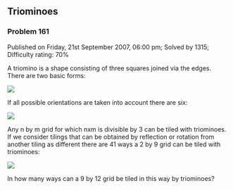 Triominoes
----------

### Problem 161

Published on Friday, 21st September 2007, 06:00 pm; Solved by 1315;
Difficulty rating: 70%

A triomino is a shape consisting of three squares joined via the edges.
There are two basic forms:

![](project/images/p161_trio1.gif)

If all possible orientations are taken into account there are six:

![](project/images/p161_trio3.gif)

Any n by m grid for which nxm is divisible by 3 can be tiled with
triominoes.\
 If we consider tilings that can be obtained by reflection or rotation
from another tiling as different there are 41 ways a 2 by 9 grid can be
tiled with triominoes:

![](project/images/p161_k9.gif)

In how many ways can a 9 by 12 grid be tiled in this way by triominoes?
